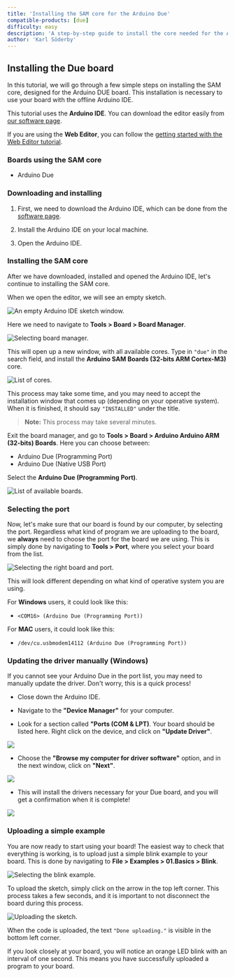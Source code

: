 ```yaml
---
title: 'Installing the SAM core for the Arduino Due'
compatible-products: [due]
difficulty: easy
description: 'A step-by-step guide to install the core needed for the Arduino Due board.'
author: 'Karl Söderby'
---
```


## Installing the Due board

In this tutorial, we will go through a few simple steps on installing the SAM core, designed for the Arduino DUE board. This installation is necessary to use your board with the offline Arduino IDE.

This tutorial uses the **Arduino IDE**. You can download the editor easily from [our software page](https://www.arduino.cc/en/software).

If you are using the **Web Editor**, you can follow the [getting started with the Web Editor tutorial](/cloud/web-editor/tutorials/getting-started/getting-started-web-editor).


### Boards using the SAM core

- Arduino Due

### Downloading and installing

1. First, we need to download the Arduino IDE, which can be done from the [software page](https://www.arduino.cc/en/software).

2. Install the Arduino IDE on your local machine.

3. Open the Arduino IDE.

### Installing the SAM core

After we have downloaded, installed and opened the Arduino IDE, let's continue to installing the SAM core.

When we open the editor, we will see an empty sketch.

![An empty Arduino IDE sketch window.](assets/install_due_img01.png)

Here we need to navigate to **Tools > Board > Board Manager**.

![Selecting board manager.](assets/install_due_img02.png)

This will open up a new window, with all available cores. Type in `"due"` in the search field, and install the **Arduino SAM Boards (32-bits ARM Cortex-M3)** core.

![List of cores.](assets/install_due_img03.png)

This process may take some time, and you may need to accept the installation window that comes up (depending on your operative system). When it is finished, it should say `"INSTALLED"` under the title.

>**Note:** This process may take several minutes.

Exit the board manager, and go to **Tools > Board > Arduino Arduino ARM (32-bits) Boards**. Here you can choose between:

- Arduino Due (Programming Port)
- Arduino Due (Native USB Port)

Select the **Arduino Due (Programming Port)**.

![List of available boards.](assets/install_due_img04.png)

### Selecting the port

Now, let's make sure that our board is found by our computer, by selecting the port. Regardless what kind of program we are uploading to the board, we **always** need to choose the port for the board we are using. This is simply done by navigating to **Tools > Port**, where you select your board from the list.

![Selecting the right board and port.](assets/install_due_img05.png)

This will look different depending on what kind of operative system you are using.

For **Windows** users, it could look like this:

- `<COM16> (Arduino Due (Programming Port))`

For **MAC** users, it could look like this:

- `/dev/cu.usbmodem14112 (Arduino Due (Programming Port))`

### Updating the driver manually (Windows)

If you cannot see your Arduino Due in the port list, you may need to manually update the driver. Don't worry, this is a quick process!

- Close down the Arduino IDE.

- Navigate to the **"Device Manager"** for your computer.

- Look for a section called **"Ports (COM & LPT)**. Your board should be listed here. Right click on the device, and click on **"Update Driver"**.

![](assets/install_due_img06.png)

- Choose the **"Browse my computer for driver software"** option, and in the next window, click on **"Next"**.

![](assets/install_due_img07.png)

- This will install the drivers necessary for your Due board, and you will get a confirmation when it is complete!

![](assets/install_due_img08.png)

### Uploading a simple example

You are now ready to start using your board! The easiest way to check that everything is working, is to upload just a simple blink example to your board. This is done by navigating to **File > Examples > 01.Basics > Blink**.

![Selecting the blink example.](assets/install_due_img09.png)

To upload the sketch, simply click on the arrow in the top left corner. This process takes a few seconds, and it is important to not disconnect the board during this process.

![Uploading the sketch.](assets/install_due_img10.png)

When the code is uploaded, the text `"Done uploading."` is visible in the bottom left corner.

If you look closely at your board, you will notice an orange LED blink with an interval of one second. This means you have successfully uploaded a program to your board.
